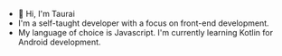 - 👋 Hi, I'm Taurai 
- I'm a self-taught developer with a focus on front-end development. 
- My language of choice is Javascript. I'm currently learning Kotlin for Android development. 

